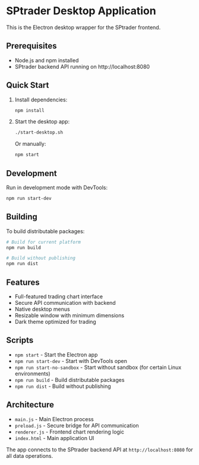 # SPtrader Desktop Application

This is the Electron desktop wrapper for the SPtrader frontend.

## Prerequisites

- Node.js and npm installed
- SPtrader backend API running on http://localhost:8080

## Quick Start

1. Install dependencies:
   ```bash
   npm install
   ```

2. Start the desktop app:
   ```bash
   ./start-desktop.sh
   ```

   Or manually:
   ```bash
   npm start
   ```

## Development

Run in development mode with DevTools:
```bash
npm run start-dev
```

## Building

To build distributable packages:

```bash
# Build for current platform
npm run build

# Build without publishing
npm run dist
```

## Features

- Full-featured trading chart interface
- Secure API communication with backend
- Native desktop menus
- Resizable window with minimum dimensions
- Dark theme optimized for trading

## Scripts

- `npm start` - Start the Electron app
- `npm run start-dev` - Start with DevTools open
- `npm run start-no-sandbox` - Start without sandbox (for certain Linux environments)
- `npm run build` - Build distributable packages
- `npm run dist` - Build without publishing

## Architecture

- `main.js` - Main Electron process
- `preload.js` - Secure bridge for API communication
- `renderer.js` - Frontend chart rendering logic
- `index.html` - Main application UI

The app connects to the SPtrader backend API at `http://localhost:8080` for all data operations.